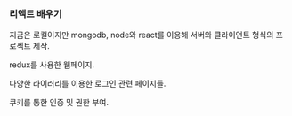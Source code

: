 ### 리액트 배우기
지금은 로컬이지만 mongodb, node와 react를 이용해 서버와 클라이언트 형식의 프로젝트 제작.

redux를 사용한 웹페이지.

다양한 라이러리를 이용한 로그인 관련 페이지들.

쿠키를 통한 인증 및 권한 부여.
